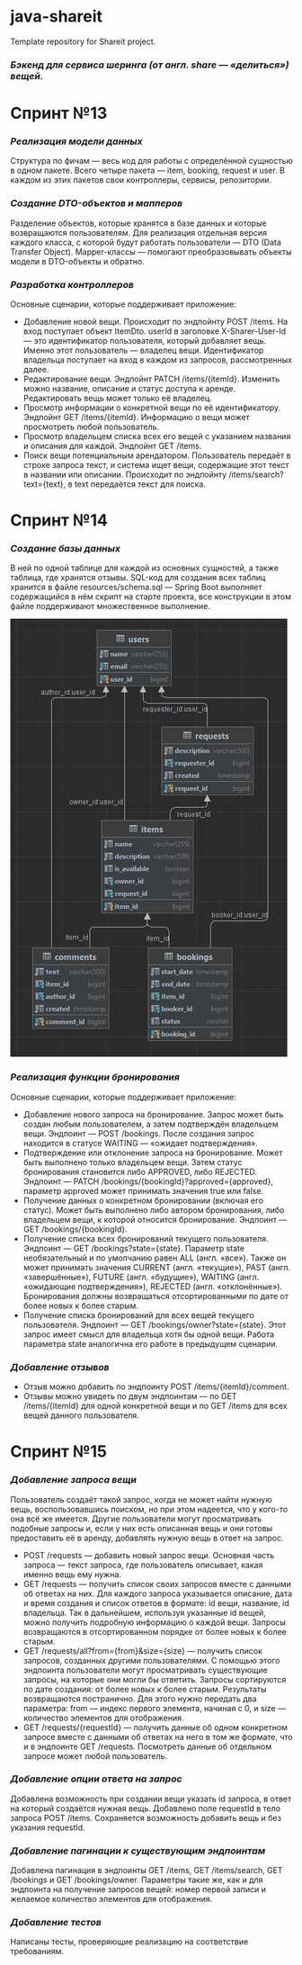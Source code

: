# java-shareit
Template repository for Shareit project.

### **_Бэкенд для сервиса шеринга (от англ. share — «делиться») вещей._**

# Спринт №13

### **_Реализация модели данных_**

Cтруктура по фичам — весь код для работы с определённой сущностью в одном пакете. 
Всего четыре пакета — item, booking, request и user. 
В каждом из этих пакетов свои контроллеры, сервисы, репозитории.

### **_Создание DTO-объектов и мапперов_**

Разделение объектов, которые хранятся в базе данных и которые возвращаются пользователям. 
Для реализация отдельная версия каждого класса, с которой будут работать пользователи 
— DTO (Data Transfer Object).
Mapper-классы — помогают преобразовывать объекты модели в DTO-объекты и обратно.

### **_Разработка контроллеров_**

Основные сценарии, которые поддерживает приложение:
* Добавление новой вещи. Происходит по эндпойнту POST /items. На вход поступает объект ItemDto. 
userId в заголовке X-Sharer-User-Id — это идентификатор пользователя, который добавляет вещь. 
Именно этот пользователь — владелец вещи. Идентификатор владельца поступает на вход в каждом из 
запросов, рассмотренных далее.
* Редактирование вещи. Эндпойнт PATCH /items/{itemId}. Изменить можно название, описание и статус 
доступа к аренде. Редактировать вещь может только её владелец.
* Просмотр информации о конкретной вещи по её идентификатору. Эндпойнт GET /items/{itemId}. 
Информацию о вещи может просмотреть любой пользователь.
* Просмотр владельцем списка всех его вещей с указанием названия и описания для каждой. 
Эндпойнт GET /items.
* Поиск вещи потенциальным арендатором. Пользователь передаёт в строке запроса текст, 
и система ищет вещи, содержащие этот текст в названии или описании. 
Происходит по эндпойнту /items/search?text={text}, в text передаётся текст для поиска.


# Спринт №14

### **_Создание базы данных_**

В ней по одной таблице для каждой из основных сущностей, а также таблица, где хранятся отзывы.
SQL-код для создания всех таблиц хранится в файле resources/schema.sql — Spring Boot выполняет 
содержащийся в нём скрипт на старте проекта, все конструкции в этом файле поддерживают 
множественное выполнение. 

![img.png](schema.png)

### **_Реализация функции бронирования_**

Основные сценарии, которые поддерживает приложение:
* Добавление нового запроса на бронирование. Запрос может быть создан любым пользователем, 
а затем подтверждён владельцем вещи. Эндпоинт — POST /bookings. 
После создания запрос находится в статусе WAITING — «ожидает подтверждения».
* Подтверждение или отклонение запроса на бронирование. Может быть выполнено только владельцем вещи. 
Затем статус бронирования становится либо APPROVED, либо REJECTED. 
Эндпоинт — PATCH /bookings/{bookingId}?approved={approved}, 
параметр approved может принимать значения true или false.
* Получение данных о конкретном бронировании (включая его статус). 
Может быть выполнено либо автором бронирования, либо владельцем вещи, 
к которой относится бронирование. Эндпоинт — GET /bookings/{bookingId}.
* Получение списка всех бронирований текущего пользователя. 
Эндпоинт — GET /bookings?state={state}. Параметр state необязательный и 
по умолчанию равен ALL (англ. «все»). Также он может принимать значения 
CURRENT (англ. «текущие»), PAST (англ. «завершённые»), FUTURE (англ. «будущие»), 
WAITING (англ. «ожидающие подтверждения»), REJECTED (англ. «отклонённые»). 
Бронирования должны возвращаться отсортированными по дате от более новых к более старым.
* Получение списка бронирований для всех вещей текущего пользователя. 
Эндпоинт — GET /bookings/owner?state={state}. Этот запрос имеет смысл для владельца 
хотя бы одной вещи. Работа параметра state аналогична его работе в предыдущем сценарии.

### **_Добавление отзывов_**

* Отзыв можно добавить по эндпоинту POST /items/{itemId}/comment.
* Отзывы можно увидеть по двум эндпоинтам — по GET /items/{itemId} 
для одной конкретной вещи и по GET /items для всех вещей данного пользователя. 


# Спринт №15

### **_Добавление запроса вещи_**

Пользователь создаёт такой запрос, когда не может найти нужную вещь, 
воспользовавшись поиском, но при этом надеется, что у кого-то она всё же имеется. 
Другие пользователи могут просматривать подобные запросы и, 
если у них есть описанная вещь и они готовы предоставить её в аренду, 
добавлять нужную вещь в ответ на запрос.

* POST /requests — добавить новый запрос вещи. 
Основная часть запроса — текст запроса, где пользователь описывает, какая именно вещь ему нужна.
* GET /requests — получить список своих запросов вместе с данными об ответах на них. 
Для каждого запроса указывается описание, дата и время создания и список ответов в формате: 
id вещи, название, id владельца. Так в дальнейшем, используя указанные id вещей, 
можно получить подробную информацию о каждой вещи. 
Запросы возвращаются в отсортированном порядке от более новых к более старым.
* GET /requests/all?from={from}&size={size} — получить список запросов, созданных другими пользователями. 
С помощью этого эндпоинта пользователи могут просматривать существующие запросы, 
на которые они могли бы ответить. Запросы сортируются по дате создания: от более новых к более старым. 
Результаты возвращаются постранично. Для этого нужно передать два параметра: 
from — индекс первого элемента, начиная с 0, и size — количество элементов для отображения.
* GET /requests/{requestId} — получить данные об одном конкретном запросе вместе с данными об ответах 
на него в том же формате, что и в эндпоинте GET /requests. 
Посмотреть данные об отдельном запросе может любой пользователь.

### **_Добавление опции ответа на запрос_**
Добавлена возможность при создании вещи указать id запроса, в ответ на который создаётся нужная вещь.
Добавлено поле requestId в тело запроса POST /items. 
Сохраняется возможность добавить вещь и без указания requestId.


### **_Добавление пагинации к существующим эндпоинтам_**

Добавлена пагинация в эндпоинты GET /items, GET /items/search, GET /bookings и GET /bookings/owner.
Параметры такие же, как и для эндпоинта на получение запросов вещей: 
номер первой записи и желаемое количество элементов для отображения.

### **_Добавление тестов_**

Написаны тесты, проверяющие реализацию на соответствие требованиям. 


